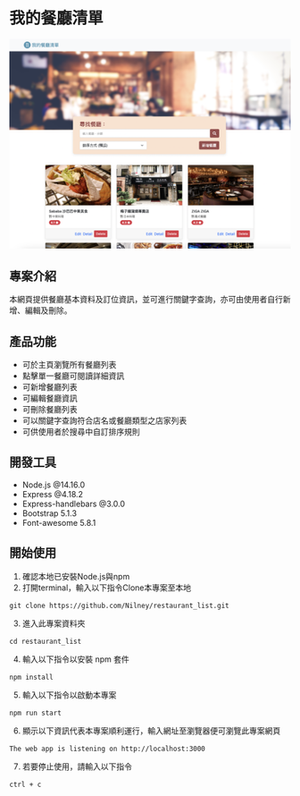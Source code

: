 # 我的餐廳清單
![Index page for restaurant_list](./views/photo/main-230613.png)

## 專案介紹
本網頁提供餐廳基本資料及訂位資訊，並可進行關鍵字查詢，亦可由使用者自行新增、編輯及刪除。

## 產品功能
* 可於主頁瀏覽所有餐廳列表
* 點擊單一餐廳可閱讀詳細資訊
* 可新增餐廳列表
* 可編輯餐廳資訊
* 可刪除餐廳列表
* 可以關鍵字查詢符合店名或餐廳類型之店家列表
* 可供使用者於搜尋中自訂排序規則

## 開發工具
* Node.js @14.16.0
* Express @4.18.2
* Express-handlebars @3.0.0
* Bootstrap 5.1.3
* Font-awesome 5.8.1

## 開始使用
1. 確認本地已安裝Node.js與npm
2. 打開terminal，輸入以下指令Clone本專案至本地
  ```
  git clone https://github.com/Nilney/restaurant_list.git
  ```
3. 進入此專案資料夾
  ```
  cd restaurant_list
  ```
4. 輸入以下指令以安裝 npm 套件
  ```
  npm install
  ```
5. 輸入以下指令以啟動本專案
  ```
  npm run start
  ```
6. 顯示以下資訊代表本專案順利運行，輸入網址至瀏覽器便可瀏覽此專案網頁
  ```
  The web app is listening on http://localhost:3000
  ```
7. 若要停止使用，請輸入以下指令
  ```
  ctrl + c
  ```
